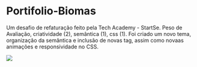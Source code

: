 # Portifolio-Biomas
Um desafio de refaturação feito pela Tech Academy - StartSe.
Peso de Avaliação, criatividade (2), semântica (1), css (1).
Foi criado um novo tema, organização da semântica e inclusão de novas tag, assim como novaas animações e responsividade no CSS.

<img src= 'faunaamazonica.jpg' >
